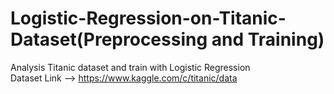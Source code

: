# Logistic-Regression-on-Titanic-Dataset(Preprocessing and Training)
Analysis Titanic dataset and train with Logistic Regression <br>
Dataset Link --> https://www.kaggle.com/c/titanic/data
